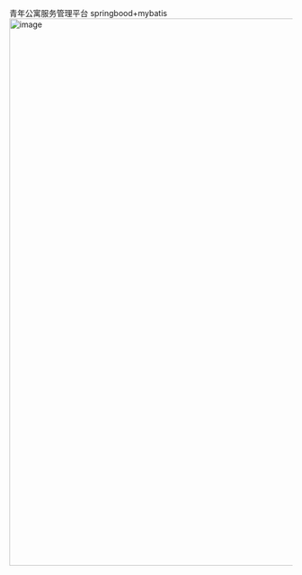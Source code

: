 青年公寓服务管理平台
springbood+mybatis
<img width="1903" height="973" alt="image" src="https://github.com/user-attachments/assets/5e16f9ba-13cb-418b-8f9a-d143e81daf42" />

